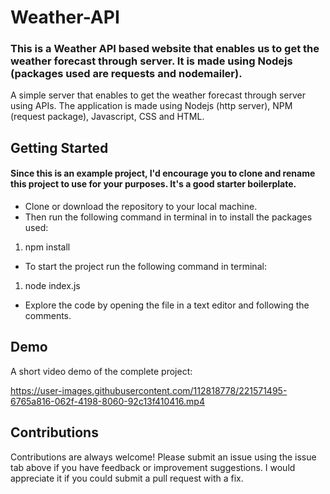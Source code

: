# Weather-API

### This is a Weather API based website that enables us to get the weather forecast through server. It is made using Nodejs (packages used are requests and nodemailer).

A simple server that enables to get the weather forecast through server using APIs. The application is made using Nodejs (http server), NPM (request package), Javascript, CSS and HTML.

## Getting Started

#### Since this is an example project, I'd encourage you to clone and rename this project to use for your purposes. It's a good starter boilerplate.

* Clone or download the repository to your local machine.
* Then run the following command in terminal in to install the packages used: 
1. npm install
* To start the project run the following command in terminal:
1. node index.js
* Explore the code by opening the file in a text editor and following the comments.

## Demo

A short video demo of the complete project:



https://user-images.githubusercontent.com/112818778/221571495-6765a816-062f-4198-8060-92c13f410416.mp4






## Contributions

Contributions are always welcome! Please submit an issue using the issue tab above if you have feedback or improvement suggestions. I would appreciate it if you could submit a pull request with a fix.
